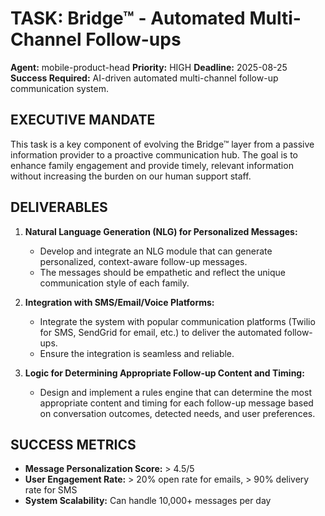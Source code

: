 # TASK: Bridge™ - Automated Multi-Channel Follow-ups

**Agent:** mobile-product-head
**Priority:** HIGH
**Deadline:** 2025-08-25
**Success Required:** AI-driven automated multi-channel follow-up communication system.

## EXECUTIVE MANDATE

This task is a key component of evolving the Bridge™ layer from a passive information provider to a proactive communication hub. The goal is to enhance family engagement and provide timely, relevant information without increasing the burden on our human support staff.

## DELIVERABLES

1.  **Natural Language Generation (NLG) for Personalized Messages:**
    *   Develop and integrate an NLG module that can generate personalized, context-aware follow-up messages.
    *   The messages should be empathetic and reflect the unique communication style of each family.

2.  **Integration with SMS/Email/Voice Platforms:**
    *   Integrate the system with popular communication platforms (Twilio for SMS, SendGrid for email, etc.) to deliver the automated follow-ups.
    *   Ensure the integration is seamless and reliable.

3.  **Logic for Determining Appropriate Follow-up Content and Timing:**
    *   Design and implement a rules engine that can determine the most appropriate content and timing for each follow-up message based on conversation outcomes, detected needs, and user preferences.

## SUCCESS METRICS

*   **Message Personalization Score:** > 4.5/5
*   **User Engagement Rate:** > 20% open rate for emails, > 90% delivery rate for SMS
*   **System Scalability:** Can handle 10,000+ messages per day
